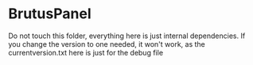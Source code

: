 BrutusPanel
===

Do not touch this folder, everything here is just internal dependencies.
If you change the version to one needed, it won't work, as the currentversion.txt here is just for the debug file
